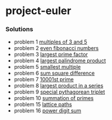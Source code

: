# project-euler

### Solutions
- problem 1 [multiples of 3 and 5](https://projecteuler.net/problem=1)
- problem 2 [even fibonacci numbers](https://projecteuler.net/problem=2)
- problem 3 [largest prime factor](https://projecteuler.net/problem=3)
- problem 4 [largest palindrome product](https://projecteuler.net/problem=4)
- problem 5 [smallest multiple](https://projecteuler.net/problem=5)
- problem 6 [sum square difference](https://projecteuler.net/problem=6)
- problem 7 [10001st prime](https://projecteuler.net/problem=7)
- problem 8 [largest product in a series](https://projecteuler.net/problem=8)
- problem 9 [special pythagorean triplet](https://projecteuler.net/problem=9)
- problem 10 [summation of primes](https://projecteuler.net/problem=10)
- problem 15 [lattice paths](https://projecteuler.net/problem=15)
- problem 16 [power digit sum](https://projecteuler.net/problem=16)

